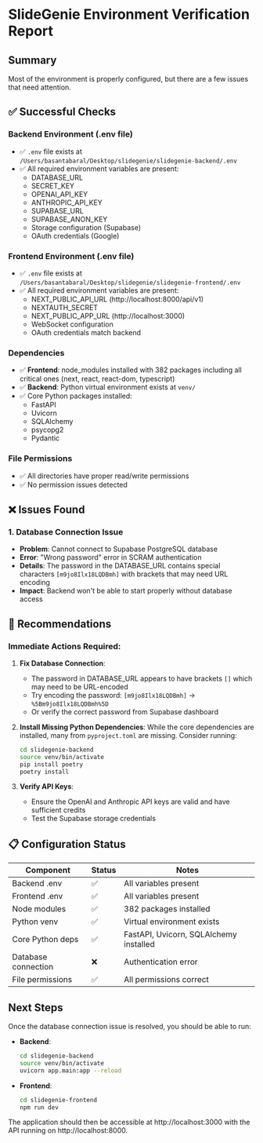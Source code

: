 # SlideGenie Environment Verification Report

## Summary
Most of the environment is properly configured, but there are a few issues that need attention.

## ✅ Successful Checks

### Backend Environment (.env file)
- ✅ `.env` file exists at `/Users/basantabaral/Desktop/slidegenie/slidegenie-backend/.env`
- ✅ All required environment variables are present:
  - DATABASE_URL
  - SECRET_KEY
  - OPENAI_API_KEY
  - ANTHROPIC_API_KEY
  - SUPABASE_URL
  - SUPABASE_ANON_KEY
  - Storage configuration (Supabase)
  - OAuth credentials (Google)

### Frontend Environment (.env file)
- ✅ `.env` file exists at `/Users/basantabaral/Desktop/slidegenie/slidegenie-frontend/.env`
- ✅ All required environment variables are present:
  - NEXT_PUBLIC_API_URL (http://localhost:8000/api/v1)
  - NEXTAUTH_SECRET
  - NEXT_PUBLIC_APP_URL (http://localhost:3000)
  - WebSocket configuration
  - OAuth credentials match backend

### Dependencies
- ✅ **Frontend**: node_modules installed with 382 packages including all critical ones (next, react, react-dom, typescript)
- ✅ **Backend**: Python virtual environment exists at `venv/`
- ✅ Core Python packages installed:
  - FastAPI
  - Uvicorn
  - SQLAlchemy
  - psycopg2
  - Pydantic

### File Permissions
- ✅ All directories have proper read/write permissions
- ✅ No permission issues detected

## ❌ Issues Found

### 1. Database Connection Issue
- **Problem**: Cannot connect to Supabase PostgreSQL database
- **Error**: "Wrong password" error in SCRAM authentication
- **Details**: The password in the DATABASE_URL contains special characters `[m9jo8Ilx18LQDBmh]` with brackets that may need URL encoding
- **Impact**: Backend won't be able to start properly without database access

## 🔧 Recommendations

### Immediate Actions Required:

1. **Fix Database Connection**:
   - The password in DATABASE_URL appears to have brackets `[]` which may need to be URL-encoded
   - Try encoding the password: `[m9jo8Ilx18LQDBmh]` → `%5Bm9jo8Ilx18LQDBmh%5D`
   - Or verify the correct password from Supabase dashboard

2. **Install Missing Python Dependencies**:
   While the core dependencies are installed, many from `pyproject.toml` are missing. Consider running:
   ```bash
   cd slidegenie-backend
   source venv/bin/activate
   pip install poetry
   poetry install
   ```

3. **Verify API Keys**:
   - Ensure the OpenAI and Anthropic API keys are valid and have sufficient credits
   - Test the Supabase storage credentials

## 📋 Configuration Status

| Component | Status | Notes |
|-----------|--------|-------|
| Backend .env | ✅ | All variables present |
| Frontend .env | ✅ | All variables present |
| Node modules | ✅ | 382 packages installed |
| Python venv | ✅ | Virtual environment exists |
| Core Python deps | ✅ | FastAPI, Uvicorn, SQLAlchemy installed |
| Database connection | ❌ | Authentication error |
| File permissions | ✅ | All permissions correct |

## Next Steps

Once the database connection issue is resolved, you should be able to run:

- **Backend**: 
  ```bash
  cd slidegenie-backend
  source venv/bin/activate
  uvicorn app.main:app --reload
  ```

- **Frontend**:
  ```bash
  cd slidegenie-frontend
  npm run dev
  ```

The application should then be accessible at http://localhost:3000 with the API running on http://localhost:8000.